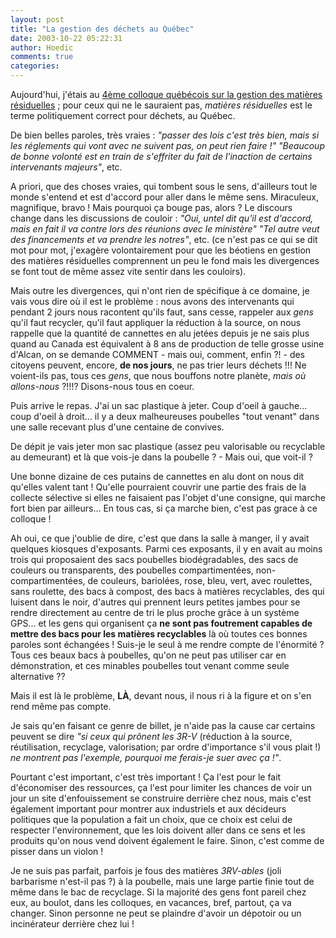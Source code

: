 ```yaml
---
layout: post
title: "La gestion des déchets au Québec"
date: 2003-10-22 05:22:31
author: Hoedic
comments: true
categories: 
---
```



Aujourd'hui, j'étais au [4ème colloque québécois sur la gestion des matières résiduelles](http://www.reseau-environnement.com/RENV/ui/documents/activites/P1Colloque.pdf) ; pour ceux qui ne le sauraient pas, *matières résiduelles* est le terme politiquement correct pour déchets, au Québec.

De bien belles paroles, très vraies : *"passer des lois c'est très bien, mais si les réglements qui vont avec ne suivent pas, on peut rien faire !" "Beaucoup de bonne volonté est en train de s'effriter du fait de l'inaction de certains intervenants majeurs"*, etc. 

A priori, que des choses vraies, qui tombent sous le sens, d'ailleurs tout le monde s'entend et est d'accord pour aller dans le même sens. Miraculeux, magnifique, bravo ! Mais pourquoi ça bouge pas, alors ? Le discours change dans les discussions de couloir : *"Oui, untel dit qu'il est d'accord, mais en fait il va contre lors des réunions avec le ministère" "Tel autre veut des financements et va prendre les notres"*, etc. (ce n'est pas ce qui se dit mot pour mot, j'exagère volontairement pour que les béotiens en gestion des matières résiduelles comprennent un peu le fond mais les divergences se font tout de même assez vite sentir dans les couloirs).

Mais outre les divergences, qui n'ont rien de spécifique à ce domaine, je vais vous dire où il est le problème : nous avons des intervenants qui pendant 2 jours nous racontent qu'ils faut, sans cesse, rappeler aux *gens* qu'il faut recycler, qu'il faut appliquer la réduction à la source, on nous rappelle que la quantité de cannettes en alu jetées depuis je ne sais plus quand au Canada est équivalent à 8 ans de production de telle grosse usine d'Alcan, on se demande COMMENT - mais oui, comment, enfin ?! - des citoyens peuvent, encore, **de nos jours**, ne pas trier leurs déchets !!! Ne voient-ils pas, tous ces *gens*, que nous bouffons notre planète, *mais où allons-nous* ?!!!? Disons-nous tous en coeur.

Puis arrive le repas. J'ai un sac plastique à jeter. Coup d'oeil à gauche... coup d'oeil à droit... il y a deux malheureuses poubelles "tout venant" dans une salle recevant plus d'une centaine de convives.

De dépit je vais jeter mon sac plastique (assez peu valorisable ou recyclable au demeurant) et là que vois-je dans la poubelle ? - Mais oui, que voit-il ?

Une bonne dizaine de ces putains de cannettes en alu dont on nous dit qu'elles valent tant ! Qu'elle pourraient couvrir une partie des frais de la collecte sélective si elles ne faisaient pas l'objet d'une consigne, qui marche fort bien par ailleurs... En tous cas, si ça marche bien, c'est pas grace à ce colloque !

Ah oui, ce que j'oublie de dire, c'est que dans la salle à manger, il y avait quelques kiosques d'exposants. Parmi ces exposants, il y en avait au moins trois qui proposaient des sacs poubelles biodégradables, des sacs de couleurs ou transparents, des poubelles compartimentées, non-compartimentées, de couleurs, bariolées, rose, bleu, vert, avec roulettes, sans roulette, des bacs à compost, des bacs à matières recyclables, des qui luisent dans le noir, d'autres qui prennent leurs petites jambes pour se rendre directement au centre de tri le plus proche grâce à un système GPS... et les gens qui organisent ça **ne sont pas foutrement capables de mettre des bacs pour les matières recyclables** là où toutes ces bonnes paroles sont échangées ! Suis-je le seul à me rendre compte de l'énormité ? Tous ces beaux bacs à poubelles, qu'on ne peut pas utiliser car en démonstration, et ces minables poubelles tout venant comme seule alternative ??

Mais il est là le problème, **LÀ**, devant nous, il nous ri à la figure et on s'en rend même pas compte.

Je sais qu'en faisant ce genre de billet, je n'aide pas la cause car certains peuvent se dire *"si ceux qui prônent les 3R-V* (réduction à la source, réutilisation, recyclage, valorisation;  par ordre d'importance s'il vous plait !) *ne montrent pas l'exemple, pourquoi me ferais-je suer avec ça !"*.

Pourtant c'est important, c'est très important ! Ça l'est pour le fait d'économiser des ressources, ça l'est pour limiter les chances de voir un jour un site d'enfouissement se construire derrière chez nous, mais c'est également important pour montrer aux industriels et aux décideurs politiques que la population a fait un choix, que ce choix est celui de respecter l'environnement, que les lois doivent aller dans ce sens et les produits qu'on nous vend doivent également le faire. Sinon, c'est comme de pisser dans un violon !

Je ne suis pas parfait, parfois je fous des matières *3RV-ables* (joli barbarisme n'est-il pas ?) à la poubelle, mais une large partie finie tout de même dans le bac de recyclage. Si la majorité des gens font pareil chez eux, au boulot, dans les colloques, en vacances, bref, partout, ça va changer. Sinon personne ne peut se plaindre d'avoir un dépotoir ou un incinérateur derrière chez lui !
